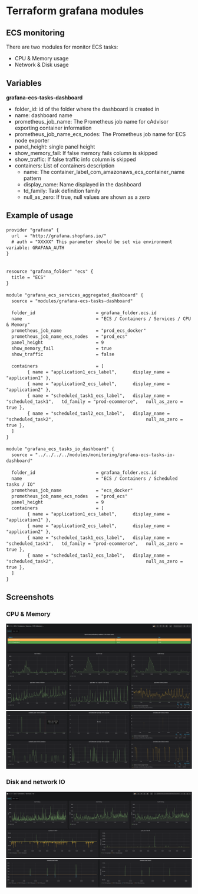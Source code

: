 # Terraform grafana modules

## ECS monitoring 

There are two modules for monitor ECS tasks:

- CPU & Memory usage
- Network & Disk usage

## Variables

**grafana-ecs-tasks-dashboard**

- folder_id: id of the folder where the dashboard is created in
- name: dashboard name
- prometheus_job_name: The Prometheus job name for cAdvisor exporting container information
- prometheus_job_name_ecs_nodes: The Prometheus job name for ECS node exporter
- panel_height: single panel height
- show_memory_fail: If false memory fails column is skipped
- show_traffic: If false traffic info column is skipped
- containers: List of containers description
    - name: The container_label_com_amazonaws_ecs_container_name pattern
    - display_name: Name displayed in the dashboard
    - td_family: Task definition family
    - null_as_zero: If true, null values are shown as a zero



## Example of usage

```
provider "grafana" {
  url  = "http://grafana.shopfans.io/"
  # auth = "XXXXX" This parameter should be set via environment variable: GRAFANA_AUTH
}


resource "grafana_folder" "ecs" {
  title = "ECS"
}

module "grafana_ecs_services_aggregated_dashboard" {
  source = "modules/grafana-ecs-tasks-dashboard"

  folder_id                       = grafana_folder.ecs.id
  name                            = "ECS / Containers / Services / CPU & Memory"
  prometheus_job_name             = "prod_ecs_docker"
  prometheus_job_name_ecs_nodes   = "prod_ecs"
  panel_height                    = 9
  show_memory_fail                = true
  show_traffic                    = false

  containers                      = [
        { name = "application1_ecs_label",      display_name = "application1" },
        { name = "application2_ecs_label",      display_name = "application2" },
        { name = "scheduled_task1_ecs_label",   display_name = "scheduled_task1",   td_family = "prod-ecommerce",   null_as_zero = true },
        { name = "scheduled_tasl2_ecs_label",   display_name = "scheduled_task2",                                   null_as_zero = true },
  ]
}

module "grafana_ecs_tasks_io_dashboard" {
  source = "../../../../modules/monitoring/grafana-ecs-tasks-io-dashboard"

  folder_id                       = grafana_folder.ecs.id
  name                            = "ECS / Containers / Scheduled tasks / IO"
  prometheus_job_name             = "ecs_docker"
  prometheus_job_name_ecs_nodes   = "prod_ecs"
  panel_height                    = 9
  containers                      = [
        { name = "application1_ecs_label",      display_name = "application1" },
        { name = "application2_ecs_label",      display_name = "application2" },
        { name = "scheduled_task1_ecs_label",   display_name = "scheduled_task1",   td_family = "prod-ecommerce",   null_as_zero = true },
        { name = "scheduled_tasl2_ecs_label",   display_name = "scheduled_task2",                                   null_as_zero = true },
  ]
}
```

## Screenshots

### CPU & Memory

![Screenshot 1](/static/cpu-mem-1.png)
![Screenshot 1](/static/cpu-mem-2.png)

### Disk and network IO

![Screenshot 1](/static/io-1.png)
![Screenshot 1](/static/io-2.png)
